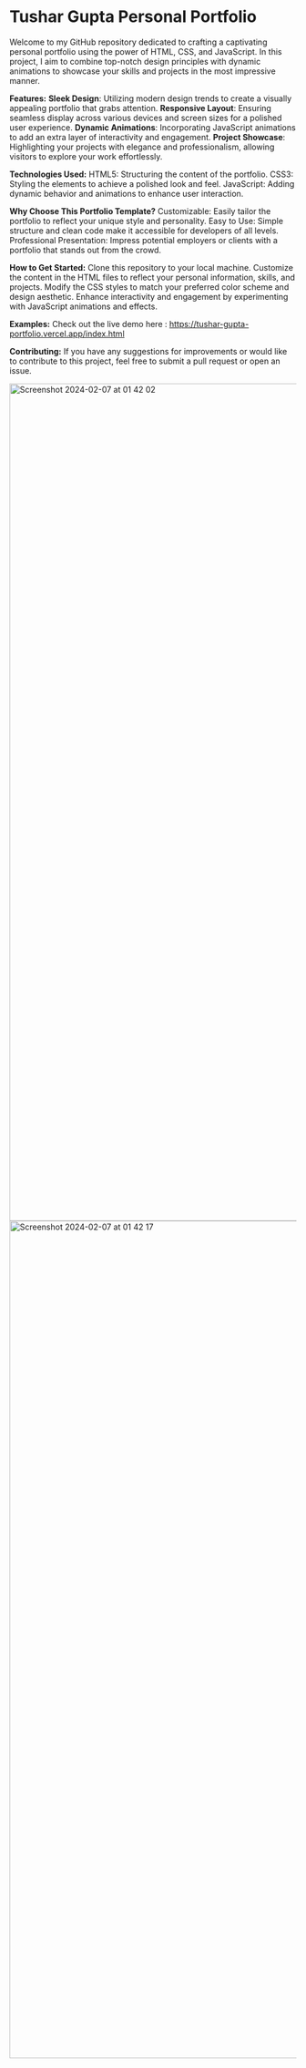 # Tushar Gupta Personal Portfolio

Welcome to my GitHub repository dedicated to crafting a captivating personal portfolio using the power of HTML, CSS, and JavaScript. In this project, I aim to combine top-notch design principles with dynamic animations to showcase your skills and projects in the most impressive manner.

**Features:**
**Sleek Design**: Utilizing modern design trends to create a visually appealing portfolio that grabs attention.
**Responsive Layout**: Ensuring seamless display across various devices and screen sizes for a polished user experience.
**Dynamic Animations**: Incorporating JavaScript animations to add an extra layer of interactivity and engagement.
**Project Showcase**: Highlighting your projects with elegance and professionalism, allowing visitors to explore your work effortlessly.

**Technologies Used:**
HTML5: Structuring the content of the portfolio.
CSS3: Styling the elements to achieve a polished look and feel.
JavaScript: Adding dynamic behavior and animations to enhance user interaction.

**Why Choose This Portfolio Template?**
Customizable: Easily tailor the portfolio to reflect your unique style and personality.
Easy to Use: Simple structure and clean code make it accessible for developers of all levels.
Professional Presentation: Impress potential employers or clients with a portfolio that stands out from the crowd.

**How to Get Started:**
Clone this repository to your local machine.
Customize the content in the HTML files to reflect your personal information, skills, and projects.
Modify the CSS styles to match your preferred color scheme and design aesthetic.
Enhance interactivity and engagement by experimenting with JavaScript animations and effects.

**Examples:**
Check out the live demo here : https://tushar-gupta-portfolio.vercel.app/index.html

**Contributing:**
If you have any suggestions for improvements or would like to contribute to this project, feel free to submit a pull request or open an issue.

<img width="1470" alt="Screenshot 2024-02-07 at 01 42 02" src="https://github.com/imtushaarr/TusharGuptaPortfolio/assets/92511269/921d9acb-c252-45ee-9272-1e8b7d63b48d">

<img width="1470" alt="Screenshot 2024-02-07 at 01 42 17" src="https://github.com/imtushaarr/TusharGuptaPortfolio/assets/92511269/3a78aaf5-e674-4274-8a10-d64acb93df82">



